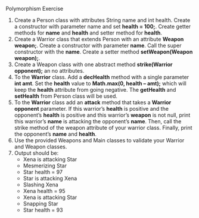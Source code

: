 Polymorphism Exercise
<ol>
<li> Create a Person class with attributes String name and int health. 
Create a constructor with parameter name and set <strong>health = 100;</strong>.  
Create getter methods for <strong>name</strong> and <strong>health</strong> and setter method for 
  <strong>health</strong>.</li>
<li> Create a Warrior class that extends Person with an attribute <strong>Weapon 
weapon;</strong>. Create a constructor with parameter <strong>name</strong>. Call the super 
constructor with the <strong>name</strong>. Create a setter method 
  <strong>setWeapon(Weapon weapon);</strong>.</li>
<li> Create a Weapon class with one abstract method <strong>strike(Warrior 
  opponent);</strong> an no attributes.</li>
<li> To the <strong>Warrior</strong> class. Add a <strong>decHealth</strong> method with a single 
parameter <strong>int amt</strong>. Set the <strong>health</strong> value to <strong>Math.max(0, health – 
amt);</strong> which will keep the <strong>health</strong> attribute from going negative. The <strong>getHealth</strong> 
  and <strong>setHealth</strong> from Person class will be used.</li>
<li> To the <strong>Warrior</strong> class add an <strong>attack</strong> method that takes a <strong>Warrior 
opponent</strong> parameter. If this warrior’s <strong>health</strong> is positive and the 
opponent’s <strong>health</strong> is positive and this warrior’s <strong>weapon</strong> is not null, 
print this warrior’s <strong>name</strong> is attacking the opponent’s <strong>name</strong>. Then, call the strike method of the weapon attribute of your warrior class. Finally, print the opponent’s <strong>name</strong> and <strong>health</strong>.</li>
<li> Use the provided Weapons and Main classes to validate your Warrior 
  and Weapon classes.</li>
<li> Output should be:<ul>
<li>Xena is attacking Star</li>
<li>Mesmerizing Star</li>
<li>Star health = 97</li>
<li>Star is attacking Xena</li>
<li>Slashing Xena</li>
<li>Xena health = 95</li>
<li>Xena is attacking Star</li>
<li>Snapping Star</li>
  <li>Star health = 93</li></ul>
  </li>
</ol>
